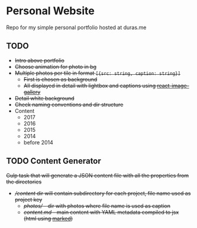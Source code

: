 # Personal Website
Repo for my simple personal portfolio hosted at duras.me

## TODO
- ~~Intro above portfolio~~
- ~~Choose animation for photo in bg~~
- ~~Multiple photos per tile in format `[{src: string, caption: string}]`~~
  - ~~First is chosen as background~~
  - ~~All displayed in detail with lightbox and captions using [react-image-gallery](https://github.com/xiaolin/react-image-gallery)~~
- ~~Detail white background~~
- ~~Check naming conventions and dir structure~~
- Content
  - 2017
  - 2016
  - 2015
  - 2014
  - before 2014

## TODO Content Generator
~~Gulp task that will generate a JSON content file with all the properties from the directories~~
- ~~*/content* dir will contain subdirectory for each project, file name used as project key~~
  - ~~*photos/* - dir with photos where file name is used as caption~~
  - ~~*content.md* - main content with YAML metadata compiled to jsx (html using [marked](https://github.com/chjj/marked))~~